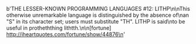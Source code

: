 b'THE LESSER-KNOWN PROGRAMMING LANGUAGES #12: LITHP\n\nThis otherwise unremarkable language is distinguished by the absence of\nan &quot;S&quot; in its character set; users must substitute &quot;TH&quot;.  LITHP is said\nto be useful in protheththing lithtth.\n\n[fortune] http://iheartquotes.com/fortune/show/44876\n'